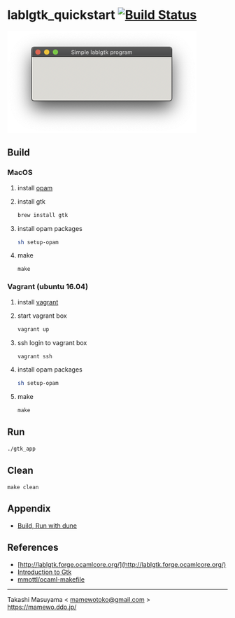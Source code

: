 lablgtk_quickstart [![Build Status](https://travis-ci.org/mamewotoko/lablgtk_quickstart.svg?branch=master)](https://travis-ci.org/mamewotoko/lablgtk_quickstart)
==================

![screenshot](doc/screenshot.png)

Build
-------

### MacOS

1. install [opam](https://opam.ocaml.org/doc/Install.html)
2. install gtk

    ```bash
    brew install gtk
    ```
    
3. install opam packages

    ```bash
    sh setup-opam
    ```

4. make

    ```
    make
    ```

### Vagrant (ubuntu 16.04)

1. install [vagrant](https://www.vagrantup.com/downloads.html)
2. start vagrant box

    ```bash
    vagrant up
    ```

3. ssh login to vagrant box

    ```bash
    vagrant ssh
    ```

4. install opam packages

    ```bash
    sh setup-opam
    ```

4. make

    ```
    make
    ```

Run
----

```
./gtk_app
```

Clean
-----

```
make clean
```

Appendix
--------

* [Build, Run with dune](README_dune.md)

References
----------

* [http://lablgtk.forge.ocamlcore.org/](http://lablgtk.forge.ocamlcore.org/)
* [Introduction to Gtk](https://ocaml.org/learn/tutorials/introduction_to_gtk.html)
* [mmottl/ocaml-makefile](https://github.com/mmottl/ocaml-makefile)

----
Takashi Masuyama < mamewotoko@gmail.com >  
https://mamewo.ddo.jp/
